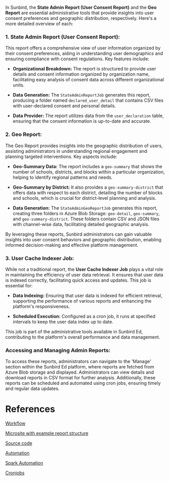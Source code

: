 
In Sunbird, the **State Admin Report (User Consent Report)** and the **Geo Report** are essential administrative tools that provide insights into user consent preferences and geographic distribution, respectively. Here's a more detailed overview of each:

### **1. State Admin Report (User Consent Report):**

This report offers a comprehensive view of user information organized by their consent preferences, aiding in understanding user demographics and ensuring compliance with consent regulations. Key features include:

- **Organizational Breakdown:** The report is structured to provide user details and consent information organized by organization name, facilitating easy analysis of consent data across different organizational units.

- **Data Generation:** The `StateAdminReportJob` generates this report, producing a folder named `declared_user_detail` that contains CSV files with user-declared consent and personal details.

- **Data Provider:** The report utilizes data from the `user_declaration` table, ensuring that the consent information is up-to-date and accurate.

### **2. Geo Report:**

The Geo Report provides insights into the geographic distribution of users, assisting administrators in understanding regional engagement and planning targeted interventions. Key aspects include:

- **Geo-Summary Data:** The report includes a `geo-summary` that shows the number of schools, districts, and blocks within a particular organization, helping to identify regional patterns and needs.

- **Geo-Summary by District:** It also provides a `geo-summary-district` that offers data with respect to each district, detailing the number of blocks and schools, which is crucial for district-level planning and analysis.

- **Data Generation:** The `StateAdminGeoReportJob` generates this report, creating three folders in Azure Blob Storage: `geo-detail`, `geo-summary`, and `geo-summary-district`. These folders contain CSV and JSON files with channel-wise data, facilitating detailed geographic analysis.

By leveraging these reports, Sunbird administrators can gain valuable insights into user consent behaviors and geographic distribution, enabling informed decision-making and effective platform management.

### **3. User Cache Indexer Job:**

While not a traditional report, the **User Cache Indexer Job** plays a vital role in maintaining the efficiency of user data retrieval. It ensures that user data is indexed correctly, facilitating quick access and updates. This job is essential for:

- **Data Indexing:** Ensuring that user data is indexed for efficient retrieval, supporting the performance of various reports and enhancing the platform's responsiveness.

- **Scheduled Execution:** Configured as a cron job, it runs at specified intervals to keep the user data index up to date.

This job is part of the administrative tools available in Sunbird Ed, contributing to the platform's overall performance and data management.

### **Accessing and Managing Admin Reports:**

To access these reports, administrators can navigate to the 'Manage' section within the Sunbird Ed platform, where reports are fetched from Azure Blob storage and displayed. Administrators can view details and download reports in CSV format for further analysis. Additionally, these reports can be scheduled and automated using cron jobs, ensuring timely and regular data updates.


# References

 
[Workflow](https://project-sunbird.atlassian.net/wiki/spaces/UM/pages/2961211401/Org-Admin+Reports)

[Microsite with example report structure](https://lern.sunbird.org/use/developer-guide/user-and-org-service/reports/standard-exhaust/state-admin-geo-report)

[Source code](https://github.com/Sunbird-Lern/data-products/tree/master/lern-data-products/src/main/scala/org/sunbird/userorg/job/report)

[Automation](https://github.com/project-sunbird/sunbird-ed-installer/tree/main/helmcharts/obsrvbb/charts/dataproducts)

[Spark Automation](https://github.com/project-sunbird/sunbird-ed-installer/blob/main/helmcharts/obsrvbb/values.yaml#L359)

[Cronjobs](https://github.com/project-sunbird/sunbird-ed-installer/blob/main/helmcharts/obsrvbb/charts/cronjob/templates/spark-cronjob.yaml#L208)